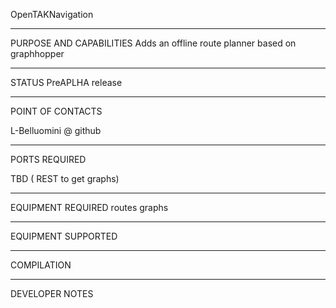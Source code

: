 OpenTAKNavigation


_________________________________________________________________
PURPOSE AND CAPABILITIES
Adds an offline route planner based on graphhopper


_________________________________________________________________
STATUS
PreAPLHA release

_________________________________________________________________
POINT OF CONTACTS

L-Belluomini @ github

_________________________________________________________________
PORTS REQUIRED

TBD ( REST to get graphs)

_________________________________________________________________
EQUIPMENT REQUIRED
routes graphs
_________________________________________________________________
EQUIPMENT SUPPORTED

_________________________________________________________________
COMPILATION

_________________________________________________________________
DEVELOPER NOTES
